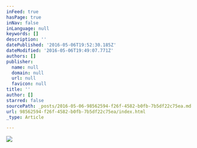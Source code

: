 ```yaml
---
inFeed: true
hasPage: true
inNav: false
inLanguage: null
keywords: []
description: ''
datePublished: '2016-05-06T19:52:30.185Z'
dateModified: '2016-05-06T19:49:07.771Z'
authors: []
publisher:
  name: null
  domain: null
  url: null
  favicon: null
title: ''
author: []
starred: false
sourcePath: _posts/2016-05-06-98562594-f26f-4582-b0fb-7b5df22c75ea.md
url: 98562594-f26f-4582-b0fb-7b5df22c75ea/index.html
_type: Article

---
```

![](https://the-grid-user-content.s3-us-west-2.amazonaws.com/55e2a198-aa3a-45a1-bf4f-e53c97db47f8.jpg)